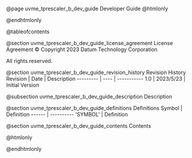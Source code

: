 @page uvme_tprescaler_b_dev_guide Developer Guide
@htmlonly
<div class="autonumbering">
@endhtmlonly


@tableofcontents


@section uvme_tprescaler_b_dev_guide_license_agreement License Agreement
© Copyright 2023 Datum Technology Corporation

All rights reserved.


@section uvme_tprescaler_b_dev_guide_revision_history Revision History
Revision  | Date | Description
--------- | ---- | -----------
1.0 | 2023/5/23 | Initial Version

@subsection uvme_tprescaler_b_dev_guide_description Description


@section uvme_tprescaler_b_dev_guide_definitions Definitions
Symbol | Definition
------ | ----------
 'SYMBOL' | Definition


@section uvme_tprescaler_b_dev_guide_contents Contents


@htmlonly
</div>
@endhtmlonly